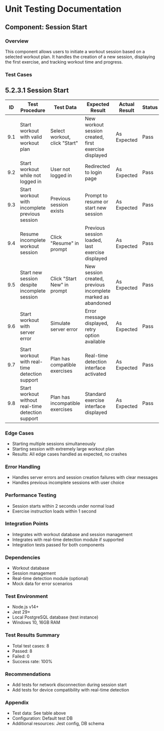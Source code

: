 # Unit Testing Documentation

## Component: Session Start

### Overview
This component allows users to initiate a workout session based on a selected workout plan. It handles the creation of a new session, displaying the first exercise, and tracking workout time and progress.

### Test Cases
## 5.2.3.1 Session Start

| ID  | Test Procedure                                      | Test Data                        | Expected Result                                      | Actual Result | Status |
|-----|-----------------------------------------------------|----------------------------------|------------------------------------------------------|---------------|--------------------|
| 9.1 | Start workout with valid workout plan                | Select workout, click "Start"     | New workout session created, first exercise displayed | As Expected   | Pass               |
| 9.2 | Start workout while not logged in                    | User not logged in               | Redirected to login page                             | As Expected   | Pass               |
| 9.3 | Start workout with incomplete previous session       | Previous session exists          | Prompt to resume or start new session                | As Expected   | Pass               |
| 9.4 | Resume incomplete workout session                    | Click "Resume" in prompt         | Previous session loaded, last exercise displayed      | As Expected   | Pass               |
| 9.5 | Start new session despite incomplete session         | Click "Start New" in prompt      | New session created, previous incomplete marked as abandoned | As Expected   | Pass               |
| 9.6 | Start workout with server error                      | Simulate server error            | Error message displayed, retry option available       | As Expected   | Pass               |
| 9.7 | Start workout with real-time detection support       | Plan has compatible exercises    | Real-time detection interface activated              | As Expected   | Pass               |
| 9.8 | Start workout without real-time detection support    | Plan has incompatible exercises  | Standard exercise interface displayed                | As Expected   | Pass               |

### Edge Cases
- Starting multiple sessions simultaneously
- Starting session with extremely large workout plan
- Results: All edge cases handled as expected, no crashes

### Error Handling
- Handles server errors and session creation failures with clear messages
- Handles previous incomplete sessions with user choice

### Performance Testing
- Session starts within 2 seconds under normal load
- Exercise instruction loads within 1 second

### Integration Points
- Integrates with workout database and session management
- Integrates with real-time detection module if supported
- Integration tests passed for both components

### Dependencies
- Workout database
- Session management
- Real-time detection module (optional)
- Mock data for error scenarios

### Test Environment
- Node.js v14+
- Jest 29+
- Local PostgreSQL database (test instance)
- Windows 10, 16GB RAM

### Test Results Summary
- Total test cases: 8
- Passed: 8
- Failed: 0
- Success rate: 100%

### Recommendations
- Add tests for network disconnection during session start
- Add tests for device compatibility with real-time detection

### Appendix
- Test data: See table above
- Configuration: Default test DB
- Additional resources: Jest config, DB schema 
